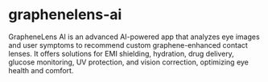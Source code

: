 # graphenelens-ai
GrapheneLens AI is an advanced AI-powered app that analyzes eye images and user symptoms to recommend custom graphene-enhanced contact lenses. It offers solutions for EMI shielding, hydration, drug delivery, glucose monitoring, UV protection, and vision correction, optimizing eye health and comfort.

